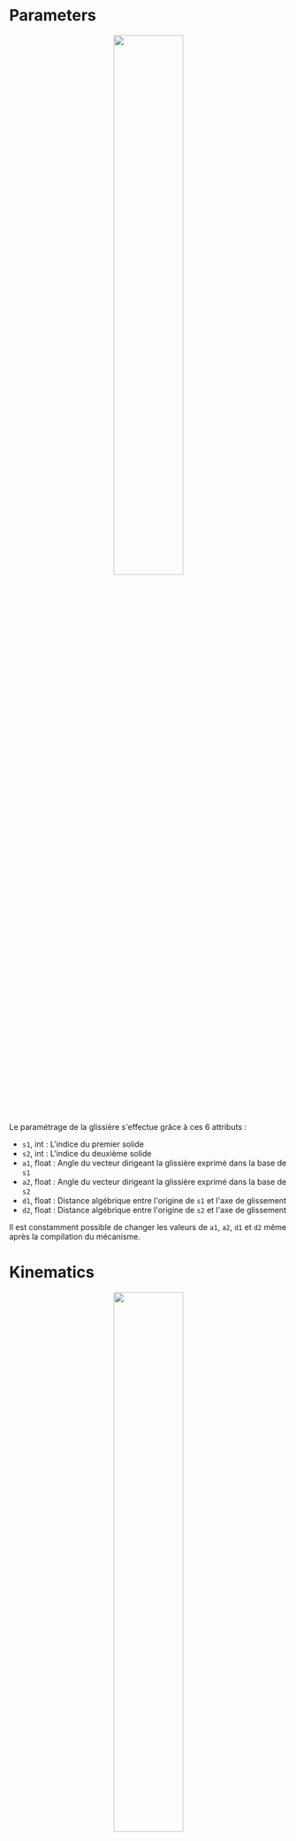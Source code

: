 # Parameters

<p align="center" width="100%">
    <img width="50%" src="https://user-images.githubusercontent.com/93446869/180998717-29c55798-3157-4605-a70c-5fc98c37d6d7.svg">
</p>

Le paramétrage de la glissière s'effectue grâce à ces 6 attributs :

- `s1`, int : L'indice du premier solide
- `s2`, int : L'indice du deuxième solide
- `a1`, float : Angle du vecteur dirigeant la glissière exprimé dans la base de `s1`
- `a2`, float : Angle du vecteur dirigeant la glissière exprimé dans la base de `s2`
- `d1`, float : Distance algébrique entre l'origine de `s1` et l'axe de glissement
- `d2`, float : Distance algébrique entre l'origine de `s2` et l'axe de glissement

Il est constamment possible de changer les valeurs de `a1`, `a2`, `d1` et `d2` même après la compilation du mécanisme. 

# Kinematics


<p align="center" width="100%">
    <img width="50%" src="https://user-images.githubusercontent.com/93446869/180998713-5b020132-4f86-447d-b9d5-7e28a1be30cd.svg">
</p>

- `delta`, 1darray : Valeurs successives de la distance algébrique de l'origine de `s2` par rapport à celle de `s1` le long de l'axe de glissement

`s1` est la référence : c'est par rapport à lui que la valeur de glissement est exprimée. Le pilotage d'une liaison glissière permet de fixer l'attribut `delta`.
